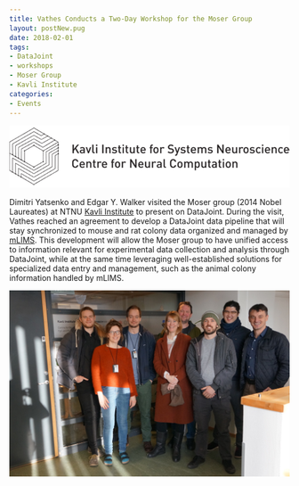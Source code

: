 ```yaml
---
title: Vathes Conducts a Two-Day Workshop for the Moser Group
layout: postNew.pug
date: 2018-02-01 
tags:
- DataJoint
- workshops
- Moser Group
- Kavli Institute
categories: 
- Events
---
```

![](../static/posts/Vathes-Conducts-a-Two-Day-Workshop-for-the-Moser-Group/Kavli.png "Kavli Institute Logo")

Dimitri Yatsenko and Edgar Y. Walker visited the Moser group (2014 Nobel Laureates) at NTNU [Kavli Institute](https://www.ntnu.edu/kavli/research/moser) to present on DataJoint. During the visit, Vathes reached an agreement to develop a DataJoint data pipeline that will stay synchronized to mouse and rat colony data organized and managed by [mLIMS](https://bioinforx.com/lims2/product_mlims.php). This development will allow the Moser group to have unified access to information relevant for experimental data collection and analysis through DataJoint, while at the same time leveraging well-established solutions for specialized data entry and management, such as the animal colony information handled by mLIMS.

![](../static/posts/Vathes-Conducts-a-Two-Day-Workshop-for-the-Moser-Group/MoserLabVisit.jpg "Group photo with the Moser Lab")